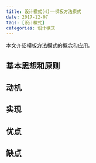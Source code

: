 ```yaml
---
title: 设计模式(4)——模板方法模式
date: 2017-12-07
tags: [设计模式]
categories: 设计模式
---
```


本文介绍模板方法模式的概念和应用。

<!--more-->

## 基本思想和原则

## 动机

## 实现

## 优点

## 缺点